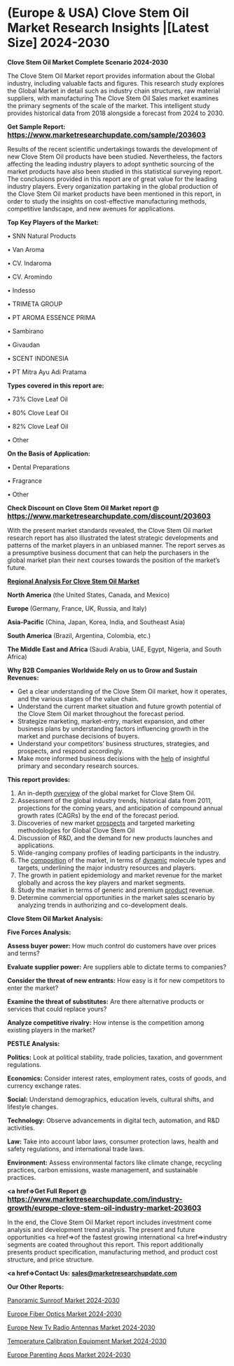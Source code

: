# (Europe & USA) Clove Stem Oil Market Research Insights |[Latest Size] 2024-2030

<strong>Clove Stem Oil Market Complete Scenario 2024-2030</strong>

The Clove Stem Oil Market report provides information about the Global industry, including valuable facts and figures. This research study explores the Global Market in detail such as industry chain structures, raw material suppliers, with manufacturing The Clove Stem Oil Sales market examines the primary segments of the scale of the market. This intelligent study provides historical data from 2018 alongside a forecast from 2024 to 2030.

<strong>Get Sample Report: <a href=https://www.marketresearchupdate.com/sample/203603><font size=3 color=#0000ff>https://www.marketresearchupdate.com/sample/203603</font></a></strong>

Results of the recent scientific undertakings towards the development of new Clove Stem Oil products have been studied. Nevertheless, the factors affecting the leading industry players to adopt synthetic sourcing of the market products have also been studied in this statistical surveying report. The conclusions provided in this report are of great value for the leading industry players. Every organization partaking in the global production of the Clove Stem Oil market products have been mentioned in this report, in order to study the insights on cost-effective manufacturing methods, competitive landscape, and new avenues for applications.

<strong>Top Key Players of the Market:</strong>

• SNN Natural Products

• Van Aroma

• CV. Indaroma

• CV. Aromindo

• Indesso

• TRIMETA GROUP

• PT AROMA ESSENCE PRIMA

• Sambirano

• Givaudan

• SCENT INDONESIA

• PT Mitra Ayu Adi Pratama

<strong>Types covered in this report are: </strong>

• 73% Clove Leaf Oil

• 80% Clove Leaf Oil

• 82% Clove Leaf Oil

• Other

<strong>On the Basis of Application:</strong>

• Dental Preparations

• Fragrance

• Other

<strong>Check Discount on Clove Stem Oil Market report @ <a href=https://www.marketresearchupdate.com/discount/203603><font size=3 color=#0000ff>https://www.marketresearchupdate.com/discount/203603</font></a></strong>

With the present market standards revealed, the Clove Stem Oil market research report has also illustrated the latest strategic developments and patterns of the market players in an unbiased manner. The report serves as a presumptive business document that can help the purchasers in the global market plan their next courses towards the position of the market’s future.

<strong><u><b>Regional Analysis For Clove Stem Oil Market</b></u></strong>

<strong><b>North America</b></strong> (the United States, Canada, and Mexico)

<strong><b>Europe </b></strong>(Germany, France, UK, Russia, and Italy)

<strong><b>Asia-Pacific</b></strong> (China, Japan, Korea, India, and Southeast Asia)

<strong><b>South America</b></strong> (Brazil, Argentina, Colombia, etc.)

<strong><b>The Middle East and Africa</b></strong> (Saudi Arabia, UAE, Egypt, Nigeria, and South Africa)

<strong>Why B2B Companies Worldwide Rely on us to Grow and Sustain Revenues:</strong>
<ul>
  <li>Get a clear understanding of the Clove Stem Oil market, how it operates, and the various stages of the value chain.</li>
  <li>Understand the current market situation and future growth potential of the Clove Stem Oil market throughout the forecast period.</li>
  <li>Strategize marketing, market-entry, market expansion, and other business plans by understanding factors influencing growth in the market and purchase decisions of buyers.</li>
  <li>Understand your competitors’ business structures, strategies, and prospects, and respond accordingly.</li>
  <li>Make more informed business decisions with the <a href=ASDF991299>help</a> of insightful primary and secondary research sources.</li>
</ul>
<strong>This report provides:</strong>
<ol>
  <li>An in-depth <a href=>overview</a> of the global market for Clove Stem Oil.</li>
  <li>Assessment of the global industry trends, historical data from 2011, projections for the coming years, and anticipation of compound annual growth rates (CAGRs) by the end of the forecast period.</li>
  <li>Discoveries of new market <a href=>prospects</a> and targeted marketing methodologies for Global Clove Stem Oil</li>
  <li>Discussion of R&amp;D, and the demand for new products launches and applications.</li>
  <li>Wide-ranging company profiles of leading participants in the industry.</li>
  <li>The <a href=ASDF881288>composition</a> of the market, in terms of <a href=>dynamic</a> molecule types and targets, underlining the major industry resources and players.</li>
  <li>The growth in patient epidemiology and market revenue for the market globally and across the key players and market segments.</li>
  <li>Study the market in terms of generic and premium <a href=>product</a> revenue.</li>
  <li>Determine commercial opportunities in the market sales scenario by analyzing trends in authorizing and co-development deals.</li>
</ol>

<strong>Clove Stem Oil Market Analysis:</strong>

<strong>Five Forces Analysis:</strong>

<strong>Assess buyer power:</strong> How much control do customers have over prices and terms?

<strong>Evaluate supplier power:</strong> Are suppliers able to dictate terms to companies?

<strong>Consider the threat of new entrants:</strong> How easy is it for new competitors to enter the market?

<strong>Examine the threat of substitutes:</strong> Are there alternative products or services that could replace yours?

<strong>Analyze competitive rivalry:</strong> How intense is the competition among existing players in the market?

<strong>PESTLE Analysis:</strong>

<strong>Politics:</strong> Look at political stability, trade policies, taxation, and government regulations.

<strong>Economics:</strong> Consider interest rates, employment rates, costs of goods, and currency exchange rates.

<strong>Social:</strong> Understand demographics, education levels, cultural shifts, and lifestyle changes.

<strong>Technology:</strong> Observe advancements in digital tech, automation, and R&D activities.

<strong>Law:</strong> Take into account labor laws, consumer protection laws, health and safety regulations, and international trade laws.

<strong>Environment:</strong> Assess environmental factors like climate change, recycling practices, carbon emissions, waste management, and sustainable practices.

<strong><a href=>Get Full Report</a> @ <a href=https://www.marketresearchupdate.com/industry-growth/europe-clove-stem-oil-industry-market-203603><font size=3 color=#0000ff>https://www.marketresearchupdate.com/industry-growth/europe-clove-stem-oil-industry-market-203603</font></a></strong>

In the end, the Clove Stem Oil Market report includes investment come analysis and development trend analysis. The present and future opportunities <a href=>of</a> the fastest growing international <a href=>industry</a> segments are coated throughout this report. This report additionally presents product specification, manufacturing method, and product cost structure, and price structure.

<strong><a href=><strong>Contact Us:</strong></a></strong>
<strong>sales@marketresearchupdate.com</strong>

<strong>Our Other Reports:</strong>

<a href=https://www.linkedin.com/pulse/panoramic-sunroof-market-trends-2023-key-takeaways>Panoramic Sunroof Market 2024-2030</a>

<a href=https://www.linkedin.com/pulse/europe-fiber-optics-market-size-share-trends-growth>Europe Fiber Optics Market 2024-2030</a>

<a href=https://www.linkedin.com/pulse/europe-new-tv-radio-antennas-market-demand-growth-challenges>Europe New Tv Radio Antennas Market 2024-2030</a>

<a href=https://www.linkedin.com/pulse/temperature-calibration-equipment-market-kg5zf/>Temperature Calibration Equipment Market 2024-2030</a>

<a href=https://www.linkedin.com/pulse/europe-parenting-apps-market-research-report-q14zf/>Europe Parenting Apps Market 2024-2030</a>

